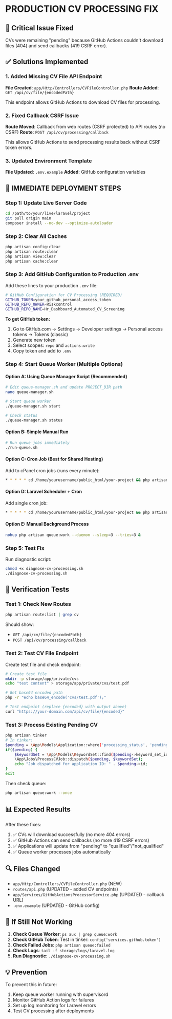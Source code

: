 # PRODUCTION CV PROCESSING FIX

## 🚨 Critical Issue Fixed
CVs were remaining "pending" because GitHub Actions couldn't download files (404) and send callbacks (419 CSRF error).

## ✅ Solutions Implemented

### 1. Added Missing CV File API Endpoint
**File Created**: `app/Http/Controllers/CVFileController.php`
**Route Added**: `GET /api/cv/file/{encodedPath}`

This endpoint allows GitHub Actions to download CV files for processing.

### 2. Fixed Callback CSRF Issue  
**Route Moved**: Callback from web routes (CSRF protected) to API routes (no CSRF)
**Route**: `POST /api/cv/processing/callback`

This allows GitHub Actions to send processing results back without CSRF token errors.

### 3. Updated Environment Template
**File Updated**: `.env.example` 
**Added**: GitHub configuration variables

## 🔧 IMMEDIATE DEPLOYMENT STEPS

### Step 1: Update Live Server Code
```bash
cd /path/to/your/live/laravel/project
git pull origin main
composer install --no-dev --optimize-autoloader
```

### Step 2: Clear All Caches
```bash
php artisan config:clear
php artisan route:clear  
php artisan view:clear
php artisan cache:clear
```

### Step 3: Add GitHub Configuration to Production .env
Add these lines to your production `.env` file:

```bash
# GitHub Configuration for CV Processing (REQUIRED)
GITHUB_TOKEN=your_github_personal_access_token
GITHUB_REPO_OWNER=Riskcontrol
GITHUB_REPO_NAME=Hr_Dashboard_Automated_CV_Screening
```

**To get GitHub token:**
1. Go to GitHub.com → Settings → Developer settings → Personal access tokens → Tokens (classic)
2. Generate new token
3. Select scopes: `repo` and `actions:write`
4. Copy token and add to `.env`

### Step 4: Start Queue Worker (Multiple Options)

#### Option A: Using Queue Manager Script (Recommended)
```bash
# Edit queue-manager.sh and update PROJECT_DIR path
nano queue-manager.sh

# Start queue worker
./queue-manager.sh start

# Check status
./queue-manager.sh status
```

#### Option B: Simple Manual Run
```bash
# Run queue jobs immediately
./run-queue.sh
```

#### Option C: Cron Job (Best for Shared Hosting)
Add to cPanel cron jobs (runs every minute):
```bash
* * * * * cd /home/yourusername/public_html/your-project && php artisan queue:work --stop-when-empty --timeout=50 > /dev/null 2>&1
```

#### Option D: Laravel Scheduler + Cron
Add single cron job:
```bash
* * * * * cd /home/yourusername/public_html/your-project && php artisan schedule:run >> /dev/null 2>&1
```

#### Option E: Manual Background Process
```bash
nohup php artisan queue:work --daemon --sleep=3 --tries=3 &
```

### Step 5: Test Fix
Run diagnostic script:
```bash
chmod +x diagnose-cv-processing.sh
./diagnose-cv-processing.sh
```

## 🧪 Verification Tests

### Test 1: Check New Routes
```bash
php artisan route:list | grep cv
```
Should show:
- `GET /api/cv/file/{encodedPath}`  
- `POST /api/cv/processing/callback`

### Test 2: Test CV File Endpoint
Create test file and check endpoint:
```bash
# Create test file
mkdir -p storage/app/private/cvs
echo "test content" > storage/app/private/cvs/test.pdf

# Get base64 encoded path
php -r "echo base64_encode('cvs/test.pdf');"

# Test endpoint (replace {encoded} with output above)
curl "https://your-domain.com/api/cv/file/{encoded}"
```

### Test 3: Process Existing Pending CV
```bash
php artisan tinker
# In tinker:
$pending = \App\Models\Application::where('processing_status', 'pending')->first();
if($pending) {
    $keywordSet = \App\Models\KeywordSet::find($pending->keyword_set_id);
    \App\Jobs\ProcessCVJob::dispatch($pending, $keywordSet);
    echo "Job dispatched for application ID: " . $pending->id;
}
exit
```

Then check queue:
```bash
php artisan queue:work --once
```

## 📊 Expected Results

After these fixes:
1. ✅ CVs will download successfully (no more 404 errors)
2. ✅ GitHub Actions can send callbacks (no more 419 CSRF errors) 
3. ✅ Applications will update from "pending" to "qualified"/"not_qualified"
4. ✅ Queue worker processes jobs automatically

## 🔍 Files Changed

- `app/Http/Controllers/CVFileController.php` (NEW)
- `routes/api.php` (UPDATED - added CV endpoints)
- `app/Services/GitHubActionsProcessorService.php` (UPDATED - callback URL)
- `.env.example` (UPDATED - GitHub config)

## 🚨 If Still Not Working

1. **Check Queue Worker**: `ps aux | grep queue:work`
2. **Check GitHub Token**: Test in tinker: `config('services.github.token')`
3. **Check Failed Jobs**: `php artisan queue:failed`
4. **Check Logs**: `tail -f storage/logs/laravel.log`
5. **Run Diagnostic**: `./diagnose-cv-processing.sh`

## 💡 Prevention
To prevent this in future:
1. Keep queue worker running with supervisord
2. Monitor GitHub Action logs for failures
3. Set up log monitoring for Laravel errors
4. Test CV processing after deployments
